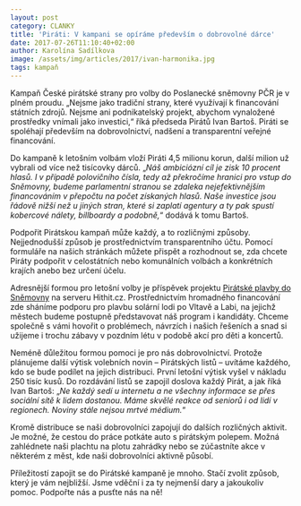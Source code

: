```yaml
---
layout: post
category: CLANKY
title: 'Piráti: V kampani se opíráme především o dobrovolné dárce'
date: 2017-07-26T11:10:40+02:00
author: Karolína Sadílkova
image: /assets/img/articles/2017/ivan-harmonika.jpg
tags: kampaň
---
```

Kampaň České pirátské strany pro volby do Poslanecké sněmovny PČR je v plném proudu. „Nejsme jako tradiční strany, které využívají k financování státních zdrojů. Nejsme ani podnikatelský projekt, abychom vynaložené prostředky vnímali jako investici,“ říká předseda Pirátů Ivan Bartoš. Piráti se spoléhají především na dobrovolnictví, nadšení a transparentní veřejné financování.

Do kampaně k letošním volbám vloží Piráti 4,5 milionu korun, další milion už vybrali od více než tisícovky dárců. „*Náš ambiciózní cíl je zisk 10 procent hlasů. I v případě polovičního čísla, tedy až překročíme hranici pro vstup do Sněmovny, budeme parlamentní stranou se zdaleka nejefektivnějším financováním v přepočtu na počet získaných hlasů. Naše investice jsou řádově nižší než u jiných stran, které si zaplatí agentury a ty pak spustí kobercové nálety, billboardy a podobně,*“ dodává k tomu Bartoš.

Podpořit Pirátskou kampaň může každý, a to rozličnými způsoby. Nejjednodušší způsob je prostřednictvím transparentního účtu. Pomocí formuláře na našich stránkách můžete přispět a rozhodnout se, zda chcete Piráty podpořit v celostátních nebo komunálních volbách a konkrétních krajích anebo bez určení účelu.

Adresnější formou pro letošní volby je příspěvek projektu [Pirátské plavby do Sněmovny](https://www.hithit.com/cs/project/3805/piratska-plavba-do-snemovny) na serveru Hithit.cz. Prostřednictvím hromadného financování zde sháníme podporu pro plavbu solární lodi po Vltavě a Labi, na jejichž městech budeme postupně představovat náš program i kandidáty. Chceme společně s vámi hovořit o problémech, návrzích i našich řešeních a snad si užijeme i trochu zábavy v pozdním létu v podobě akcí pro děti a koncertů.


Neméně důležitou formou pomoci je pro nás dobrovolnictví. Protože plánujeme další výtisk volebních novin – Pirátských listů – uvítáme každého, kdo se bude podílet na jejich distribuci. První letošní výtisk vyšel v nákladu 250 tisíc kusů. Do rozdávání listů se zapojil doslova každý Pirát, a jak říká Ivan Bartoš: „*Ne každý sedí u internetu a ne všechny informace se přes sociální sítě k lidem dostanou. Máme skvělé reakce od seniorů i od lidí v regionech. Noviny stále nejsou mrtvé médium.*“

Kromě distribuce se naši dobrovolníci zapojují do dalších rozličných aktivit. Je možné, že cestou do práce potkáte auto s pirátským polepem. Možná zahlédnete naši plachtu na plotu zahrádky nebo se zúčastníte akce v některém z měst, kde naši dobrovolníci aktivně působí.

Příležitostí zapojit se do Pirátské kampaně je mnoho. Stačí zvolit způsob, který je vám nejbližší. Jsme vděční i za ty nejmenší dary a jakoukoliv pomoc. Podpořte nás a pusťte nás na ně!
